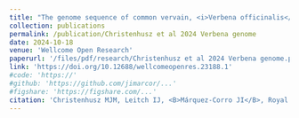```yaml
---
title: "The genome sequence of common vervain, <i>Verbena officinalis</i> L. (Verbenaceae)"
collection: publications
permalink: /publication/Christenhusz et al 2024 Verbena genome
date: 2024-10-18
venue: 'Wellcome Open Research'
paperurl: '/files/pdf/research/Christenhusz et al 2024 Verbena genome.pdf'
link: 'https://doi.org/10.12688/wellcomeopenres.23188.1'
#code: 'https://'
#github: 'https://github.com/jimarcor/...'
#figshare: 'https://figshare.com/...'
citation: 'Christenhusz MJM, Leitch IJ, <B>Márquez-Corro JI</B>, Royal Botanic Gardens Kew Genome Acquisition Lab, Plant Genome Sizing collective, Darwin Tree of Life Barcoding collective, Wellcome Sanger Institute Tree of Life Management, Samples and Laboratory team, Wellcome Sanger Institute Scientific Operations: Sequencing Operations, Wellcome Sanger Institute Tree of Life Core Informatics team, Tree of Life Core Informatics collective, Darwin Tree of Life Consortium. 2024. &quot;The genome sequence of common vervain, <i>Verbena officinalis</i> L. (Verbenaceae)&quot; <i>Wellcome Open Research</i> 9: 612. doi:10.12688/wellcomeopenres.23188.1'
---
```

